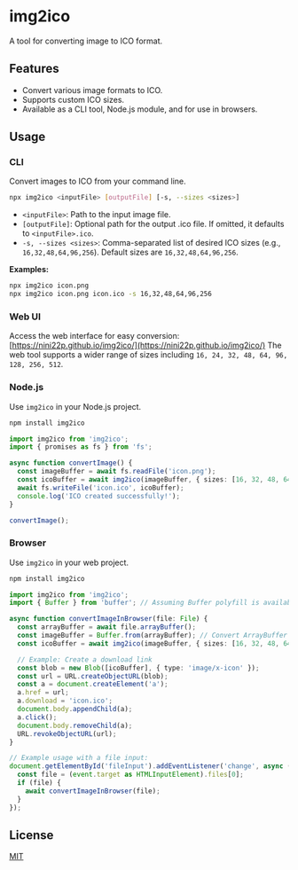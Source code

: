 # img2ico

A tool for converting image to ICO format.

## Features
- Convert various image formats to ICO.
- Supports custom ICO sizes.
- Available as a CLI tool, Node.js module, and for use in browsers.

## Usage

### CLI
Convert images to ICO from your command line.

```bash
npx img2ico <inputFile> [outputFile] [-s, --sizes <sizes>]
```

- `<inputFile>`: Path to the input image file.
- `[outputFile]`: Optional path for the output .ico file. If omitted, it defaults to `<inputFile>.ico`.
- `-s, --sizes <sizes>`: Comma-separated list of desired ICO sizes (e.g., `16,32,48,64,96,256`). Default sizes are `16,32,48,64,96,256`.

**Examples:**
```bash
npx img2ico icon.png
npx img2ico icon.png icon.ico -s 16,32,48,64,96,256
```

### Web UI
Access the web interface for easy conversion: [https://nini22p.github.io/img2ico/](https://nini22p.github.io/img2ico/)
The web tool supports a wider range of sizes including `16, 24, 32, 48, 64, 96, 128, 256, 512`.

### Node.js
Use `img2ico` in your Node.js project.

```bash
npm install img2ico
```

```ts
import img2ico from 'img2ico';
import { promises as fs } from 'fs';

async function convertImage() {
  const imageBuffer = await fs.readFile('icon.png');
  const icoBuffer = await img2ico(imageBuffer, { sizes: [16, 32, 48, 64, 96, 256] });
  await fs.writeFile('icon.ico', icoBuffer);
  console.log('ICO created successfully!');
}

convertImage();
```

### Browser
Use `img2ico` in your web project.

```bash
npm install img2ico
```

```ts
import img2ico from 'img2ico';
import { Buffer } from 'buffer'; // Assuming Buffer polyfill is available

async function convertImageInBrowser(file: File) {
  const arrayBuffer = await file.arrayBuffer();
  const imageBuffer = Buffer.from(arrayBuffer); // Convert ArrayBuffer to Buffer
  const icoBuffer = await img2ico(imageBuffer, { sizes: [16, 32, 48, 64, 96, 256] });

  // Example: Create a download link
  const blob = new Blob([icoBuffer], { type: 'image/x-icon' });
  const url = URL.createObjectURL(blob);
  const a = document.createElement('a');
  a.href = url;
  a.download = 'icon.ico';
  document.body.appendChild(a);
  a.click();
  document.body.removeChild(a);
  URL.revokeObjectURL(url);
}

// Example usage with a file input:
document.getElementById('fileInput').addEventListener('change', async (event) => {
  const file = (event.target as HTMLInputElement).files[0];
  if (file) {
    await convertImageInBrowser(file);
  }
});
```

## License
[MIT](./LICENSE)